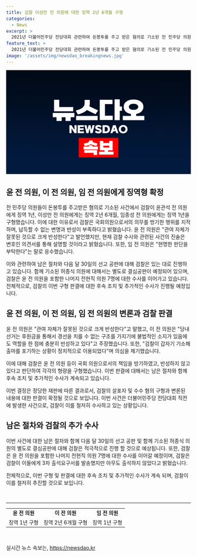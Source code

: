 ```yaml
---
title: 검찰 이성만 전 의원에 대한 징역 2년 6개월 구형
categories:
  - News
excerpt: >
  2021년 더불어민주당 전당대회 관련하여 돈봉투를 주고 받은 혐의로 기소된 전 민주당 의원들에게 징역형이 구형되었습니다. 검찰은 윤관석 전 의원에게 징역 1년, 이성만 전 의원에게는 징역 2년 6개월, 임종성 전 의원에게는 징역 1년을 요구했습니다. 이에 대해 윤 전 의원은 관여를 반성하며 검찰 수사와 관련된 사항을 변호인 의견서를 통해 설명하겠다고 밝혔으며, 임 전 의원은 현명한 판단을 부탁했습니다. 또한, 다음 달 30일에 선고 공판이 예정되어 있으며, 검찰은 다른 전현직 의원 7명에 대한 수사를 이어가고 있습니다.
feature_text: >
  2021년 더불어민주당 전당대회 관련하여 돈봉투를 주고 받은 혐의로 기소된 전 민주당 의원들에게 징역형이 구형되었습니다. 검찰은 윤관석 전 의원에게 징역 1년, 이성만 전 의원에게는 징역 2년 6개월, 임종성 전 의원에게는 징역 1년을 요구했습니다. 이에 대해 윤 전 의원은 관여를 반성하며 검찰 수사와 관련된 사항을 변호인 의견서를 통해 설명하겠다고 밝혔으며, 임 전 의원은 현명한 판단을 부탁했습니다. 또한, 다음 달 30일에 선고 공판이 예정되어 있으며, 검찰은 다른 전현직 의원 7명에 대한 수사를 이어가고 있습니다.
image: '/assets/img/newsdao_breakingnews.jpg'
---
```


<p><img src="/assets/img/newsdao_breakingnews.jpg" alt="bookingtag 속보" /></p>

<h2 data-ke-size="size26">윤 전 의원, 이 전 의원, 임 전 의원에게 징역형 확정</h2>

<p>전 민주당 의원들이 돈봉투를 주고받은 혐의로 기소된 사건에서 검찰이 윤관석 전 의원에게 징역 1년, 이성만 전 의원에게는 징역 2년 6개월, 임종성 전 의원에게는 징역 1년을 구형했습니다. 이에 대한 이유로서 검찰은 국회의원으로서의 의무를 방기한 행위를 지적하며, 납득할 수 없는 변명과 반성이 부족하다고 밝혔습니다. 윤 전 의원은 "관여 자체가 잘못된 것으로 크게 반성한다"고 발언했지만, 현재 검찰 수사와 관련된 사건의 진술은 변호인 의견서를 통해 설명할 것이라고 밝혔습니다. 또한, 임 전 의원은 "현명한 판단을 부탁한다"는 말로 응수했습니다. </p>

<p>이와 관련하여 남은 절차와 다음 달 30일의 선고 공판에 대해 검찰은 있는 대로 진행하고 있습니다. 함께 기소된 허종식 의원에 대해서는 별도로 결심공판이 예정되어 있으며, 검찰은 윤 전 의원을 포함한 나머지 전현직 의원 7명에 대한 수사를 이어가고 있습니다. 전체적으로, 검찰의 이번 구형 판결에 대한 후속 조치 및 추가적인 수사가 진행될 예정입니다. </p>

<h2 data-ke-size="size26">윤 전 의원, 이 전 의원, 임 전 의원의 변론과 검찰 판결</h2>

<p>윤 전 의원은 "관여 자체가 잘못된 것으로 크게 반성한다"고 말했고, 이 전 의원은 "당내 선거는 후원금을 통해서 경선을 치를 수 없는 구조를 가지기에 불법적인 소지가 있음에도 역할을 한 점에 충분히 반성하고 있다"고 주장했습니다. 또한, "검찰이 갑자기 기소해 출마를 포기하는 상황이 정치적으로 이용되었다"며 의심을 제기했습니다. </p>

<p>이에 대해 검찰은 윤 전 의원 등이 국회 의원으로서의 책임을 방기하였고, 반성하지 않고 있다고 판단하여 각각의 형량을 구형했습니다. 이번 판결에 대해서는 남은 절차와 함께 후속 조치 및 추가적인 수사가 계속되고 있습니다. </p>

<p>이번 결정은 정당한 재판에 따른 결과로서, 검찰의 살포자 및 수수 혐의 구형과 변론된 내용에 대한 판결이 확정될 것으로 보입니다. 이번 사건은 더불어민주당 전당대회 직전에 발생한 사건으로, 검찰이 이를 철저히 수사하고 있는 상황입니다. </p>

<h2 data-ke-size="size26">남은 절차와 검찰의 추가 수사</h2>

<p>이번 사건에 대한 남은 절차와 함께 다음 달 30일의 선고 공판 및 함께 기소된 허종식 의원의 별도로 결심공판에 대해 검찰은 적극적으로 진행 할 것으로 예상됩니다. 또한, 검찰은 윤 전 의원을 포함한 나머지 전현직 의원 7명에 대한 수사를 이어갈 예정이며, 검찰은 검찰이 이들에게 3차 출석요구서를 발송했지만 아무도 출석하지 않았다고 밝혔습니다. </p>

<p>전체적으로, 이번 구형 및 판결에 대한 후속 조치 및 추가적인 수사가 계속 되며, 검찰이 이를 철저히 추진할 것으로 보입니다. </p>

<p data-ke-size="size16">&nbsp;</p>

<hr>

<table>
<tbody>
<tr>
<td style="text-align: center; height: 17px;"><b>윤 전 의원</b></td>
<td style="text-align: center; height: 17px;"><b>이 전 의원</b></td>
<td style="text-align: center; height: 17px;"><b>임 전 의원</b></td>
</tr>
<tr>
<td style="text-align: center;">징역 1년 구형</td>
<td style="text-align: center;">징역 2년 6개월 구형</td>
<td style="text-align: center;">징역 1년 구형</td>
</tr>
</tbody>
</table>

<p data-ke-size="size16">&nbsp;</p>
실시간 뉴스 속보는, <a href="https://newsdao.kr" rel="dofollow">https://newsdao.kr</a>


